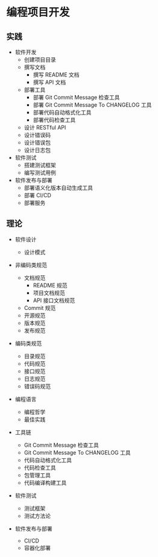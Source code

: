 # 编程项目开发

## 实践

- 软件开发
  - 创建项目目录
  - 撰写文档
    - 撰写 README 文档
    - 撰写 API 文档
  - 部署工具
    - 部署 Git Commit Message 检查工具
    - 部署 Git Commit Message To CHANGELOG 工具
    - 部署代码自动格式化工具
    - 部署代码检查工具
  - 设计 RESTful API
  - 设计错误码
  - 设计错误包
  - 设计日志包
- 软件测试
  - 搭建测试框架
  - 编写测试用例
- 软件发布与部署
  - 部署语义化版本自动生成工具
  - 部署 CI/CD
  - 部署服务

## 理论

- 软件设计
  - 设计模式

- 非编码类规范
  - 文档规范
    - README 规范
    - 项目文档规范
    - API 接口文档规范
  - Commit 规范
  - 开源规范
  - 版本规范
  - 发布规范

- 编码类规范
  - 目录规范
  - 代码规范
  - 接口规范
  - 日志规范
  - 错误码规范

- 编程语言
  - 编程哲学
  - 最佳实践

- 工具链
  - Git Commit Message 检查工具
  - Git Commit Message To CHANGELOG 工具
  - 代码自动格式化工具
  - 代码检查工具
  - 包管理工具
  - 代码编译构建工具

- 软件测试
  - 测试框架
  - 测试方法论

- 软件发布与部署
  - CI/CD
  - 容器化部署
